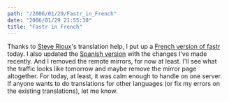 ```yaml
---
path: "/2006/01/29/Fastr_in_French" 
date: "2006/01/29 21:55:30" 
title: "Fastr in French" 
---
```

<p>Thanks to <a href="http://www.blogant.com/">Steve Rioux</a>'s translation help, I put up a <a href="http://randomchaos.com/games/fastr/fr/">French version of fastr</a> today. I also updated the <a href="http://randomchaos.com/games/fastr/es/">Spanish version</a> with the changes I've made recently. And I removed the remote mirrors, for now at least. I'll see what the traffic looks like tomorrow and maybe remove the mirror page altogether. For today, at least, it was calm enough to handle on one server. If anyone wants to do translations for other languages (or fix my errors on the existing translations), let me know.</p>